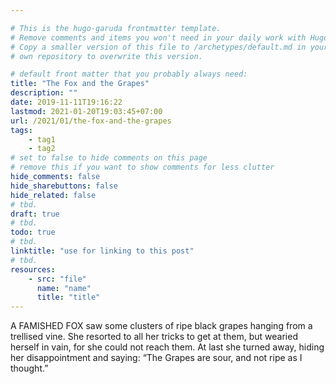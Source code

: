 ```yaml
---

# This is the hugo-garuda frontmatter template.
# Remove comments and items you won't need in your daily work with Hugo.
# Copy a smaller version of this file to /archetypes/default.md in your
# own repository to overwrite this version.

# default front matter that you probably always need:
title: "The Fox and the Grapes"
description: ""
date: 2019-11-11T19:16:22
lastmod: 2021-01-20T19:03:45+07:00
url: /2021/01/the-fox-and-the-grapes
tags:
    - tag1
    - tag2
# set to false to hide comments on this page
# remove this if you want to show comments for less clutter
hide_comments: false
hide_sharebuttons: false
hide_related: false
# tbd.
draft: true
# tbd.
todo: true
# tbd.
linktitle: "use for linking to this post"
# tbd.
resources:
    - src: "file"
      name: "name"
      title: "title"
---
```

A FAMISHED FOX saw some clusters of ripe black grapes hanging from a trellised vine. She resorted to all her tricks to get at them, but wearied herself in vain, for she could not reach them. At last she turned away, hiding her disappointment and saying: “The Grapes are sour, and not ripe as I thought.”


